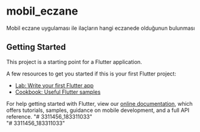 # mobil_eczane

Mobil eczane uygulaması ile ilaçların hangi eczanede olduğunun bulunması

## Getting Started

This project is a starting point for a Flutter application.

A few resources to get you started if this is your first Flutter project:

- [Lab: Write your first Flutter app](https://flutter.dev/docs/get-started/codelab)
- [Cookbook: Useful Flutter samples](https://flutter.dev/docs/cookbook)

For help getting started with Flutter, view our
[online documentation](https://flutter.dev/docs), which offers tutorials,
samples, guidance on mobile development, and a full API reference.
"# 3311456_183311033"  
"# 3311456_183311033" 
